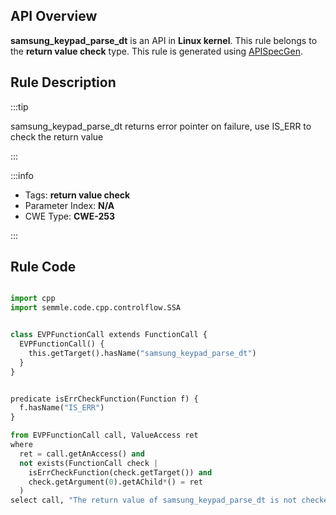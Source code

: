 ---
---


## API Overview
**samsung_keypad_parse_dt** is an API in **Linux kernel**. This rule belongs to the **return value check** type. This rule is generated using [APISpecGen](../../tools/APISpecGen).
## Rule Description

:::tip

samsung_keypad_parse_dt returns error pointer on failure, use IS_ERR to check the return value

:::

:::info

- Tags: **return value check**
- Parameter Index: **N/A**
- CWE Type: **CWE-253**

:::

## Rule Code
```python

import cpp
import semmle.code.cpp.controlflow.SSA


class EVPFunctionCall extends FunctionCall {
  EVPFunctionCall() {
    this.getTarget().hasName("samsung_keypad_parse_dt")
  }
}


predicate isErrCheckFunction(Function f) {
  f.hasName("IS_ERR") 
}

from EVPFunctionCall call, ValueAccess ret
where
  ret = call.getAnAccess() and
  not exists(FunctionCall check |
    isErrCheckFunction(check.getTarget()) and
    check.getArgument(0).getAChild*() = ret
  )
select call, "The return value of samsung_keypad_parse_dt is not checked with IS_ERR."
    
```
